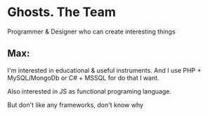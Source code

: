 # Ghosts. The Team

Programmer & Designer who can create interesting things

## Max: 
I'm interested in educational & useful instruments. And I use PHP + MySQL/MongoDb or C# + MSSQL for do that I want.

Also interested in JS as functional programing language.

But don't like any frameworks, don't know why

